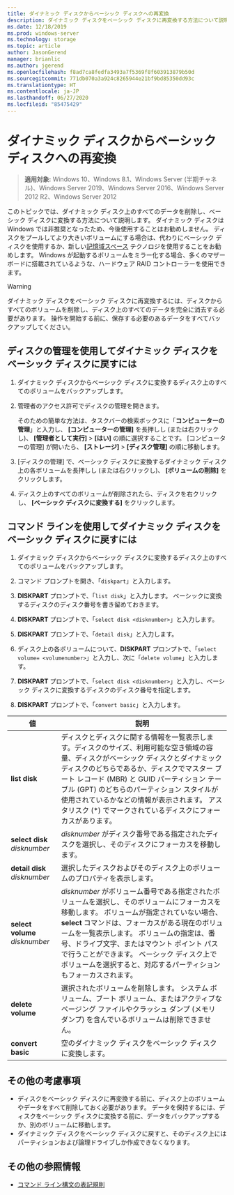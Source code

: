 ```yaml
---
title: ダイナミック ディスクからベーシック ディスクへの再変換
description: ダイナミック ディスクをベーシック ディスクに再変換する方法について説明します。
ms.date: 12/18/2019
ms.prod: windows-server
ms.technology: storage
ms.topic: article
author: JasonGerend
manager: brianlic
ms.author: jgerend
ms.openlocfilehash: f8ad7ca8fedfa3493a7f5369f8f603913879b50d
ms.sourcegitcommit: 771db070a3a924c8265944e21bf9bd85350dd93c
ms.translationtype: HT
ms.contentlocale: ja-JP
ms.lasthandoff: 06/27/2020
ms.locfileid: "85475429"
---
```

# <a name="change-a-dynamic-disk-back-to-a-basic-disk"></a>ダイナミック ディスクからベーシック ディスクへの再変換

> **適用対象:** Windows 10、Windows 8.1、Windows Server (半期チャネル)、Windows Server 2019、Windows Server 2016、Windows Server 2012 R2、Windows Server 2012

このトピックでは、ダイナミック ディスク上のすべてのデータを削除し、ベーシック ディスクに変換する方法について説明します。 ダイナミック ディスクは Windows では非推奨となったため、今後使用することはお勧めしません。 ディスクをプールしてより大きいボリュームにする場合は、代わりにベーシック ディスクを使用するか、新しい[記憶域スペース](https://support.microsoft.com/help/12438/windows-10-storage-spaces) テクノロジを使用することをお勧めします。 Windows が起動するボリュームをミラー化する場合、多くのマザーボードに搭載されているような、ハードウェア RAID コントローラーを使用できます。

> [!WARNING]
> ダイナミック ディスクをベーシック ディスクに再変換するには、ディスクからすべてのボリュームを削除し、ディスク上のすべてのデータを完全に消去する必要があります。 操作を開始する前に、保存する必要のあるデータをすべてバックアップしてください。

## <a name="to-change-a-dynamic-disk-back-to-a-basic-disk-by-using-disk-management"></a>ディスクの管理を使用してダイナミック ディスクをベーシック ディスクに戻すには

1.  ダイナミック ディスクからベーシック ディスクに変換するディスク上のすべてのボリュームをバックアップします。

2. 管理者のアクセス許可でディスクの管理を開きます。

   そのための簡単な方法は、タスクバーの検索ボックスに「**コンピューターの管理**」と入力し、 **[コンピューターの管理]** を長押しし (または右クリックし)、 **[管理者として実行]**  >  **[はい]** の順に選択することです。 [コンピューターの管理] が開いたら、 **[ストレージ]**  >  **[ディスク管理]** の順に移動します。

2.  [ディスクの管理] で、ベーシック ディスクに変換するダイナミック ディスク上の各ボリュームを長押しし (または右クリックし)、 **[ボリュームの削除]** をクリックします。

3.  ディスク上のすべてのボリュームが削除されたら、ディスクを右クリックし、 **[ベーシック ディスクに変換する]** をクリックします。

## <a name="to-change-a-dynamic-disk-back-to-a-basic-disk-by-using-a-command-line"></a>コマンド ラインを使用してダイナミック ディスクをベーシック ディスクに戻すには

1.  ダイナミック ディスクからベーシック ディスクに変換するディスク上のすべてのボリュームをバックアップします。

2.  コマンド プロンプトを開き、「`diskpart`」と入力します。

3.  **DISKPART** プロンプトで、「`list disk`」と入力します。 ベーシックに変換するディスクのディスク番号を書き留めておきます。

4.  **DISKPART** プロンプトで、「`select disk <disknumber>`」と入力します。

5.  **DISKPART** プロンプトで、「`detail disk`」と入力します。

6.  ディスク上の各ボリュームについて、**DISKPART** プロンプトで、「`select volume= <volumenumber>`」と入力し、次に「`delete volume`」と入力します。

7.  **DISKPART** プロンプトで、「`select disk <disknumber>`」と入力し、ベーシック ディスクに変換するディスクのディスク番号を指定します。

8.  **DISKPART** プロンプトで、「`convert basic`」と入力します。

| 値  | 説明 |
| --- | --- |
| **list disk**                         | ディスクとディスクに関する情報を一覧表示します。ディスクのサイズ、利用可能な空き領域の容量、ディスクがベーシック ディスクとダイナミック ディスクのどちらであるか、ディスクでマスター ブート レコード (MBR) と GUID パーティション テーブル (GPT) のどちらのパーティション スタイルが使用されているかなどの情報が表示されます。 アスタリスク (*) でマークされているディスクにフォーカスがあります。 |
| **select disk** <em>disknumber</em>   | <em>disknumber</em> がディスク番号である指定されたディスクを選択し、そのディスクにフォーカスを移動します。  |
| **detail disk** <em>disknumber</em>   | 選択したディスクおよびそのディスク上のボリュームのプロパティを表示します。  |
| **select volume** <em>disknumber</em> | <em>disknumber</em> がボリューム番号である指定されたボリュームを選択し、そのボリュームにフォーカスを移動します。 ボリュームが指定されていない場合、**select** コマンドは、フォーカスがある現在のボリュームを一覧表示します。 ボリュームの指定は、番号、ドライブ文字、またはマウント ポイント パスで行うことができます。 ベーシック ディスク上でボリュームを選択すると、対応するパーティションもフォーカスされます。 |
| **delete volume**                     | 選択されたボリュームを削除します。 システム ボリューム、ブート ボリューム、またはアクティブなページング ファイルやクラッシュ ダンプ (メモリ ダンプ) を含んでいるボリュームは削除できません。 |
| **convert basic** | 空のダイナミック ディスクをベーシック ディスクに変換します。  |

## <a name="additional-considerations"></a>その他の考慮事項

-   ディスクをベーシック ディスクに再変換する前に、ディスク上のボリュームやデータをすべて削除しておく必要があります。 データを保持するには、ディスクをベーシック ディスクに変換する前に、データをバックアップするか、別のボリュームに移動します。
-   ダイナミック ディスクをベーシック ディスクに戻すと、そのディスク上にはパーティションおよび論理ドライブしか作成できなくなります。

## <a name="additional-references"></a>その他の参照情報

-   [コマンド ライン構文の表記規則](https://technet.microsoft.com/library/cc742449(v=ws.11).aspx)
